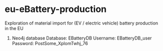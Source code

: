 # eu-eBattery-production
Exploration of material import for (EV / electric vehicle) battery production in the EU

1. Neo4j database
Database: EBatteryDB
Username: EBatteryDB_user
Password: PostSome_XplomTwhj_76